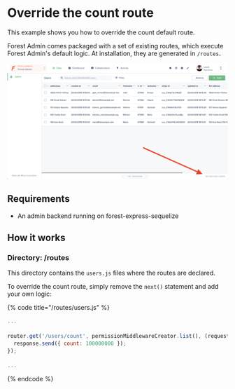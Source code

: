 # Override the count route

This example shows you how to override the count default route.  
  
Forest Admin comes packaged with a set of existing routes, which execute Forest Admin's default logic. At installation, they are generated in `/routes`**.** 

![](../.gitbook/assets/override-count.png)

## Requirements

* An admin backend running on forest-express-sequelize

## How it works

### Directory: /routes

This directory contains the `users.js` files where the routes are declared.

To override the count route, simply remove the `next()` statement and add your own logic:

{% code title="/routes/users.js" %}
```javascript
...

router.get('/users/count', permissionMiddlewareCreator.list(), (request, response, next) => {
  response.send({ count: 100000000 });
});

...
```
{% endcode %}



